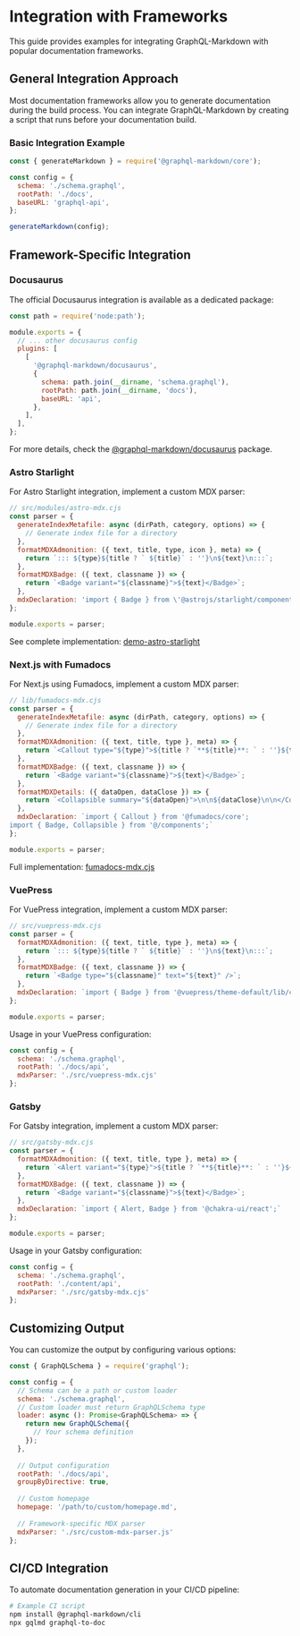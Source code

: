 # Integration with Frameworks

This guide provides examples for integrating GraphQL-Markdown with popular documentation frameworks.

## General Integration Approach

Most documentation frameworks allow you to generate documentation during the build process. You can integrate GraphQL-Markdown by creating a script that runs before your documentation build.

### Basic Integration Example

```js
const { generateMarkdown } = require('@graphql-markdown/core');

const config = {
  schema: './schema.graphql',
  rootPath: './docs',
  baseURL: 'graphql-api',
};

generateMarkdown(config);
```

## Framework-Specific Integration

### Docusaurus

The official Docusaurus integration is available as a dedicated package:

```js
const path = require('node:path');

module.exports = {
  // ... other docusaurus config
  plugins: [
    [
      '@graphql-markdown/docusaurus',
      {
        schema: path.join(__dirname, 'schema.graphql'),
        rootPath: path.join(__dirname, 'docs'),
        baseURL: 'api',
      },
    ],
  ],
};
```

For more details, check the [@graphql-markdown/docusaurus](https://github.com/graphql-markdown/graphql-markdown/tree/main/packages/docusaurus) package.

### Astro Starlight

For Astro Starlight integration, implement a custom MDX parser:

```js
// src/modules/astro-mdx.cjs
const parser = {
  generateIndexMetafile: async (dirPath, category, options) => {
    // Generate index file for a directory
  },
  formatMDXAdmonition: ({ text, title, type, icon }, meta) => {
    return `::: ${type}${title ? ` ${title}` : ''}\n${text}\n:::`;
  },
  formatMDXBadge: ({ text, classname }) => {
    return `<Badge variant="${classname}">${text}</Badge>`;
  },
  mdxDeclaration: 'import { Badge } from \'@astrojs/starlight/components\';'
};

module.exports = parser;
```

See complete implementation: [demo-astro-starlight](https://github.com/graphql-markdown/demo-astro-starlight)

### Next.js with Fumadocs

For Next.js using Fumadocs, implement a custom MDX parser:

```js
// lib/fumadocs-mdx.cjs
const parser = {
  generateIndexMetafile: async (dirPath, category, options) => {
    // Generate index file for a directory
  },
  formatMDXAdmonition: ({ text, title, type }, meta) => {
    return `<Callout type="${type}">${title ? `**${title}**: ` : ''}${text}</Callout>`;
  },
  formatMDXBadge: ({ text, classname }) => {
    return `<Badge variant="${classname}">${text}</Badge>`;
  },
  formatMDXDetails: ({ dataOpen, dataClose }) => {
    return `<Collapsible summary="${dataOpen}">\n\n${dataClose}\n\n</Collapsible>`;
  },
  mdxDeclaration: `import { Callout } from '@fumadocs/core';
import { Badge, Collapsible } from '@/components';`
};

module.exports = parser;
```

Full implementation: [fumadocs-mdx.cjs](https://github.com/graphql-markdown/demo-nextjs-fumadocs/blob/main/lib/fumadoc-mdx.cjs)

### VuePress

For VuePress integration, implement a custom MDX parser:

```js
// src/vuepress-mdx.cjs
const parser = {
  formatMDXAdmonition: ({ text, title, type }, meta) => {
    return `::: ${type}${title ? ` ${title}` : ''}\n${text}\n:::`;
  },
  formatMDXBadge: ({ text, classname }) => {
    return `<Badge type="${classname}" text="${text}" />`;
  },
  mdxDeclaration: `import { Badge } from '@vuepress/theme-default/lib/client/components'`
};

module.exports = parser;
```

Usage in your VuePress configuration:

```js
const config = {
  schema: './schema.graphql',
  rootPath: './docs/api',
  mdxParser: './src/vuepress-mdx.cjs'
};
```

### Gatsby

For Gatsby integration, implement a custom MDX parser:

```js
// src/gatsby-mdx.cjs
const parser = {
  formatMDXAdmonition: ({ text, title, type }, meta) => {
    return `<Alert variant="${type}">${title ? `**${title}**: ` : ''}${text}</Alert>`;
  },
  formatMDXBadge: ({ text, classname }) => {
    return `<Badge variant="${classname}">${text}</Badge>`;
  },
  mdxDeclaration: `import { Alert, Badge } from '@chakra-ui/react';`
};

module.exports = parser;
```

Usage in your Gatsby configuration:

```js
const config = {
  schema: './schema.graphql',
  rootPath: './content/api',
  mdxParser: './src/gatsby-mdx.cjs'
};
```

## Customizing Output

You can customize the output by configuring various options:

```js
const { GraphQLSchema } = require('graphql');

const config = {
  // Schema can be a path or custom loader
  schema: './schema.graphql',
  // Custom loader must return GraphQLSchema type
  loader: async (): Promise<GraphQLSchema> => {
    return new GraphQLSchema({
      // Your schema definition
    });
  },
  
  // Output configuration
  rootPath: './docs/api',
  groupByDirective: true,
  
  // Custom homepage
  homepage: '/path/to/custom/homepage.md',
  
  // Framework-specific MDX parser
  mdxParser: './src/custom-mdx-parser.js'
};
```

## CI/CD Integration

To automate documentation generation in your CI/CD pipeline:

```bash
# Example CI script
npm install @graphql-markdown/cli
npx gqlmd graphql-to-doc
```
